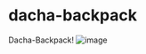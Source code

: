 # dacha-backpack
Dacha-Backpack!
![image](https://user-images.githubusercontent.com/79188227/122574868-c96d1200-d058-11eb-9aba-d3c66c73f005.png)
